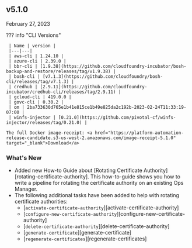 <style>
    .md-typeset h2 {
        font-weight: bold;
    }
</style>

## v5.1.0
February 27, 2023

??? info "CLI Versions"

     | Name | version |
     |---|---|
     | aws-cli | 1.24.10 |
     | azure-cli | 2.39.0 |
     | bbr-cli | [1.9.38](https://github.com/cloudfoundry-incubator/bosh-backup-and-restore/releases/tag/v1.9.38) |
     | bosh-cli | [v7.1.3](https://github.com/cloudfoundry/bosh-cli/releases/tag/v7.1.3) |
     | credhub | [2.9.11](https://github.com/cloudfoundry-incubator/credhub-cli/releases/tag/2.9.11) |
     | gcloud-cli | 419.0.0 |
     | govc-cli | 0.30.2 |
     | om | 2ba733630d765e1b41e815ce1b49e825da2c192b-2023-02-24T11:33:19-07:00 |
     | winfs-injector | [0.21.0](https://github.com/pivotal-cf/winfs-injector/releases/tag/0.21.0) |
         
    The full Docker image-receipt: <a href="https://platform-automation-release-candidate.s3-us-west-2.amazonaws.com/image-receipt-5.1.0" target="_blank">Download</a>

### What's New
- Added new How-to Guide about [Rotating Certificate Authority][rotating-certificate-authority]. 
  This how-to-guide shows you how to write a pipeline for rotating the certificate authority on an existing Ops Manager. 
- The following additional tasks have been added to help with rotating certificate authorities:
  - [`activate-certificate-authority`][activate-certificate-authority]
  - [`configure-new-certificate-authority`][configure-new-certificate-authority]
  - [`delete-certificate-authority`][delete-certificate-authority]
  - [`generate-certificate`][generate-certificate]
  - [`regenerate-certificates`][regenerate-certificates]
